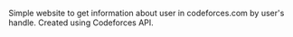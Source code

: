 Simple website to get information about user in codeforces.com by user's handle. Created using Codeforces API.
